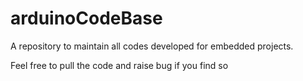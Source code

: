 # arduinoCodeBase
A repository to maintain all codes developed for embedded projects.

Feel free to pull the code and raise bug if you find so
